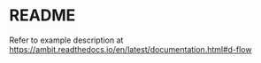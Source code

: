 # README #

Refer to example description at https://ambit.readthedocs.io/en/latest/documentation.html#d-flow
